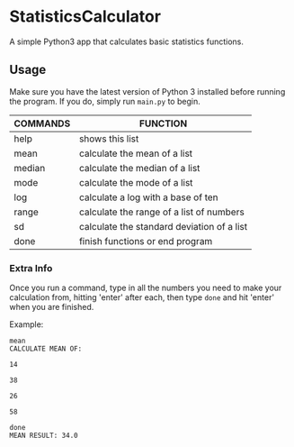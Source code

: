 # StatisticsCalculator
A simple Python3 app that calculates basic statistics functions.

## Usage
Make sure you have the latest version of Python 3 installed before running the program. If you do, simply run `main.py` to begin.

COMMANDS | FUNCTION
------ | ------
help | shows this list
mean | calculate the mean of a list
median | calculate the median of a list
mode | calculate the mode of a list
log | calculate a log with a base of ten
range | calculate the range of a list of numbers
sd | calculate the standard deviation of a list
done | finish functions or end program

### Extra Info
Once you run a command, type in all the numbers you need to make your calculation from, hitting 'enter' after each, then type `done` and hit 'enter' when you are finished.

Example:

```
mean
CALCULATE MEAN OF:

14

38

26

58

done
MEAN RESULT: 34.0
```
